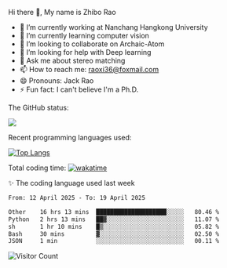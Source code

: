 Hi there 👋, My name is Zhibo Rao
- 🔭 I’m currently working at Nanchang Hangkong University
- 🌱 I’m currently learning computer vision
- 👯 I’m looking to collaborate on Archaic-Atom
- 🤔 I’m looking for help with Deep learning
- 💬 Ask me about stereo matching
- 📫 How to reach me: raoxi36@foxmail.com
- 😄 Pronouns: Jack Rao
- ⚡ Fun fact: I can't believe I'm a Ph.D.

The GitHub status:

![](https://github-readme-stats.vercel.app/api?username=ZhiboRao)

Recent programming languages used:

[![Top Langs](https://github-readme-stats.vercel.app/api/top-langs/?username=ZhiboRao&layout=compact)](https://github.com/anuraghazra/github-readme-stats)

Total coding time: [![wakatime](https://wakatime.com/badge/user/51ec5ec7-4742-4243-9eea-732ade32c0b7.svg)](https://wakatime.com/@51ec5ec7-4742-4243-9eea-732ade32c0b7)

✨ The coding language used last week 
<!--START_SECTION:waka-->

```txt
From: 12 April 2025 - To: 19 April 2025

Other    16 hrs 13 mins  ████████████████████░░░░░   80.46 %
Python   2 hrs 13 mins   ██▓░░░░░░░░░░░░░░░░░░░░░░   11.07 %
sh       1 hr 10 mins    █▒░░░░░░░░░░░░░░░░░░░░░░░   05.82 %
Bash     30 mins         ▓░░░░░░░░░░░░░░░░░░░░░░░░   02.50 %
JSON     1 min           ░░░░░░░░░░░░░░░░░░░░░░░░░   00.11 %
```

<!--END_SECTION:waka-->

![Visitor Count](https://profile-counter.glitch.me/Raohaocheng/count.svg)
